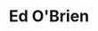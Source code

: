 ---
title: "Ed O'Brien"
summary: "English musician, songwriter and guitarist, born 15 April 1968 in Oxford, UK."
image: "ed-o-brien.jpg"
apple_music_artist_url: "None"
wikipedia_url: "none"
---